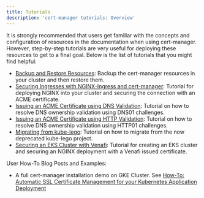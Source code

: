 ```yaml
---
title: Tutorials
description: 'cert-manager tutorials: Overview'
---
```


It is strongly recommended that users get familiar with the concepts and
configuration of resources in the documentation when using cert-manager.
However, step-by-step tutorials are very useful for deploying these resources to
get to a final goal. Below is the list of tutorials that you might find helpful:

- [Backup and Restore Resources](./backup.md): Backup the cert-manager resources
  in your cluster and then restore them.
- [Securing Ingresses with NGINX-Ingress and
  cert-manager](./acme/ingress.md): Tutorial for deploying NGINX into your
  cluster and securing the connection with an ACME certificate.
- [Issuing an ACME Certificate using DNS Validation](./acme/dns-validation.md):
  Tutorial on how to resolve DNS ownership validation using DNS01 challenges.
- [Issuing an ACME Certificate using HTTP Validation](./acme/http-validation.md):
  Tutorial on how to resolve DNS ownership validation using HTTP01 challenges.
- [Migrating from kube-lego](./acme/migrating-from-kube-lego.md): Tutorial on
  how to migrate from the now deprecated kube-lego project.
- [Securing an EKS Cluster with Venafi](./venafi/venafi.md): Tutorial for
  creating an EKS cluster and securing an NGINX deployment with a Venafi issued
  certificate.


User How-To Blog Posts and Examples:
- A full cert-manager installation demo on GKE Cluster. See [How-To: Automatic SSL Certificate Management for your Kubernetes Application Deployment](https://medium.com/contino-engineering/how-to-automatic-ssl-certificate-management-for-your-kubernetes-application-deployment-94b64dfc9114)